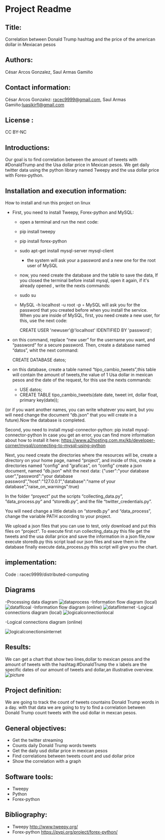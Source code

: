 # Project Readme
## Title: 
Correlation between Donald Trump hashtag and the price of the american dollar in Mexiacan pesos

## Authors: 
César Arcos Gonzalez, Saul Armas Gamiño

## Contact information:
César Arcos Gonzalez: racec9999@gmail.com, Saul Armas Gamiño:luasikirfl@gmail.com

## License : 
CC BY-NC

## Introductions: 
Our goal is to find correlation between the amount of tweets with #DonaldTrump and the Usa dollar price in Mexican pesos. We get daily twitter data using the python library named Tweepy and the usa dollar price with Forex-python.


## Installation and execution information:
How to install and run this project on linux
- First, you need to install Tweepy, Forex-python and MySQL:
    - open a terminal and run the next code:
    - pip install tweepy
    - pip install forex-python
    - sudo apt-get install mysql-server mysql-client
       - the system will ask your a password and a new one for the root user of MySQL
    - now, you need create the database and the table to save the data, If you closed the terminal before install mysql, open it again, if it's already opened , write the nexts commands:
    - sudo su
    - MySQL -h localhost -u root -p
    	◦ MySQL  will ask you for the password that you created before when you install the service.
    	When you are inside of MySQL, first, you need create a new user, for this, use the next code:
  
		CREATE USER 'newuser'@'localhost' IDENTIFIED BY 'password';
    
- on this command, replace “new user” for the username  you want, and “password” for a secure password.
Then, create a database named “datos”, whit the next command:

	CREATE DATABASE datos;
- on this database, create a table named “tipo_cambio_tweets”,this table will contain the amount of tweets,the value of 1 Usa dollar in mexican pesos and the date of the request, for this use the nexts commands:

	- USE datos;
	- CREATE TABLE tipo_cambio_tweets(date date, tweet int, dollar 	float, primary key(date));

 (or if you want another names, you can write whatever you want, but you will need change the document “db.json” that you will create in a future).Now the database is completed.

Second, you need to install mysql-connector-python:
	pip install mysql-connector-python
In case you get an error, you can find more information about how to install it here: https://www.a2hosting.com.mx/kb/developer-corner/mysql/connecting-to-mysql-using-python

Next, you need create the directories where the resources will be, create a directory on your home page, named “project”, and inside of this, create a directories named “config” and ”graficas”, on “config” create a json document, named “db.json” whit the next data:
	{"user":"your database user","password":"your database password","host":"127.0.0.1","database":"name of your database","raise_on_warnings":true}



In the folder “proyect” put the scripts “collecting_data.py”, ”data_process.py” and “storedb.py”, and the file “twitter_credentials.py”.

You will need change a little details on “storedb.py” and “data_process”, change the variable PATH according to your project.

We upload a json files that you can use to test, only download and put this files on “project”.
To execute first run collecting_data.py this file get the tweets and the usa dollar price and save the information in a json file,now execute storedb.py this script load our json files and save them in the database finally execute data_process.py this script will give you the chart.


## implementation: 
Code : racec9999/distributed-computing

## Diagrams
-Processing data diagram
![dataprocess](https://user-images.githubusercontent.com/60860385/80925163-448b4000-8d53-11ea-9d75-fb1c3dcf8dd6.jpg)
-Information flow diagram (local)
![datafllcoal](https://user-images.githubusercontent.com/60860385/80925223-a64baa00-8d53-11ea-86d4-d5adbcf2b269.jpg)
-Information flow diagram (online) 
![dataflinternet](https://user-images.githubusercontent.com/60860385/80925268-e9a61880-8d53-11ea-8a7a-d05a0fcd7bc2.jpg)
-Logical connections diagram (local)
![logicalconnectionlocal](https://user-images.githubusercontent.com/60860385/80925301-32f66800-8d54-11ea-8e4d-223cae509199.jpg)

-Logical connections diagram (online)


![logicalconectionsinternet](https://user-images.githubusercontent.com/60860385/80925309-473a6500-8d54-11ea-859e-360af1b81bb2.jpg)

## Results:
We can get a chart that show two lines,dollar to mexican pesos and the amount of tweets with the hashtag:#DonaldTrump
the x labels are the specific dates of our amount of tweets and dollar,an illustrative overview. 
![picture](https://user-images.githubusercontent.com/60860385/80922946-063b5400-8d46-11ea-8c93-3f2ac38ff3b7.png)


## Project definition:
We are going to track the count of tweets countains Donald Trump words in a day. with that data we are going to try to find a correlation between Donald Trump count tweets with the usd dollar in mexcan pesos.

## General objectives:
- Get the twitter streaming 
- Counts  daily Donald Trump words tweets
- Get the daily usd dollar price in mexican pesos
- Find correlations between tweets count and usd dollar price
- Show  the correlation with a graph

## Software tools:
- Tweepy
- Python
- Forex-python



## Bibliography:
- Tweepy http://www.tweepy.org/      
- Forex-python https://pypi.org/project/forex-python/

